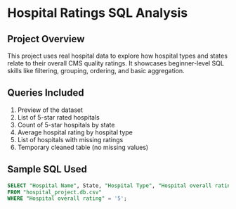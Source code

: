 #  Hospital Ratings SQL Analysis

##  Project Overview
This project uses real hospital data to explore how hospital types and states relate to their overall CMS quality ratings. It showcases beginner-level SQL skills like filtering, grouping, ordering, and basic aggregation.

##  Queries Included
1. Preview of the dataset
2. List of 5-star rated hospitals
3. Count of 5-star hospitals by state
4. Average hospital rating by hospital type
5. List of hospitals with missing ratings
6. Temporary cleaned table (no missing values)

##  Sample SQL Used

```sql
SELECT "Hospital Name", State, "Hospital Type", "Hospital overall rating"
FROM "hospital_project.db.csv"
WHERE "Hospital overall rating" = '5';